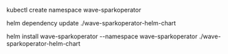 
kubectl create namespace wave-sparkoperator

helm dependency update ./wave-sparkoperator-helm-chart

helm install wave-sparkoperator  --namespace wave-sparkoperator ./wave-sparkoperator-helm-chart
